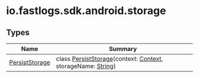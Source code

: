 # io.fastlogs.sdk.android.storage

## Types

| Name                                        | Summary                                                                                                                                                                                                                                           |
| ------------------------------------------- | ------------------------------------------------------------------------------------------------------------------------------------------------------------------------------------------------------------------------------------------------- |
| [PersistStorage](-persist-storage/index.md) | class [PersistStorage](-persist-storage/index.md)(context: [Context](https://developer.android.com/reference/kotlin/android/content/Context.html), storageName: [String](https://kotlinlang.org/api/latest/jvm/stdlib/kotlin/-string/index.html)) |
